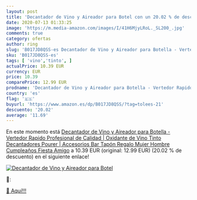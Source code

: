```yaml
---
layout: post
title: 'Decantador de Vino y Aireador para Botel con un 20.02 % de descuento'
date: 2020-07-13 01:33:25
image: 'https://m.media-amazon.com/images/I/41H6MjyLRoL._SL200_.jpg'
comments: true
category: ofertas
author: ring
slug: 'B017JD8QSS-es Decantador de Vino y Aireador para Botella - Vertedor...'
sku: 'B017JD8QSS-es'
tags: [ 'vino','tinto', ]
actualPrice: 10.39 EUR
currency: EUR
price: 10.39
comparePrice: 12.99 EUR
prodname: 'Decantador de Vino y Aireador para Botella - Vertedor Rapido Profesional de Calidad | Oxidante de Vino Tinto  Decantadores Pourer | Accesorios Bar  Tapón  Regalo Mujer Hombre Cumpleaños Fiesta Amigo'
country: 'es'
flag: '🇪🇸'
buyurl: 'https://www.amazon.es/dp/B017JD8QSS/?tag=tolees-21'
descuento: '20.02'
average: '11.69'
---
```


En este momento está [Decantador de Vino y Aireador para Botella - Vertedor Rapido Profesional de Calidad | Oxidante de Vino Tinto  Decantadores Pourer | Accesorios Bar  Tapón  Regalo Mujer Hombre Cumpleaños Fiesta Amigo](https://www.amazon.es/dp/B017JD8QSS/?tag=tolees-21) a 10.39 EUR (original: 12.99 EUR) (20.02 %  de descuento) en el siguiente enlace!

[![Decantador de Vino y Aireador para Botel](https://m.media-amazon.com/images/I/41H6MjyLRoL._SL200_.jpg)](https://www.amazon.es/dp/B017JD8QSS/?tag=tolees-21)

🔎:


[🛒 Aquí!!!](https://www.amazon.es/dp/B017JD8QSS/?tag=tolees-21)
